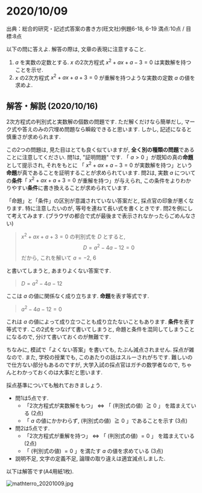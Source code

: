 # 2020/10/09

出典：総合的研究・記述式答案の書き方(旺文社)例題6-18, 6-19
満点:10点 / 目標:8点

以下の問に答えよ. 解答の際は, 文章の表現に注意すること.

1. $a$ を実数の定数とする. $x$ の2次方程式 $x^2+ax+a-3=0$ は実数解を持つことを示せ.
2. $x$ の2次方程式 $x^2+ax+a+3=0$ が重解を持つような実数の定数 $a$ の値を求めよ.

<div style="page-break-before:always"></div>

## 解答・解説 (2020/10/16)

2次方程式の判別式と実数解の個数の問題です. ただ解くだけなら簡単だし, マーク式や答えのみの穴埋め問題なら瞬殺できると思います.
しかし, 記述になると慎重さが求められます.

この2つの問題は, 見た目はとても良く似ていますが, **全く別の種類の問題**であることに注意してください.
問1は, "証明問題" です. 「 $a>0$ 」が既知の真の**命題**として提示され, それをもとに 「 $x^2+ax+a-3=0$ が実数解を持つ」という**命題**が真であることを証明することが求められています.
問2は, 実数 $a$ についての**条件**「 $x^2+ax+a+3=0$ が重解を持つ」が与えられ, この条件をよりわかりやすい**条件**に書き換えることが求められています.

「命題」と「条件」の区別が意識されていない答案だと, 採点官の印象が悪くなります. 特に注意したいのが, 等号を連ねて長い式を書くときです.
問2を例にして考えてみます. (ブラウザの都合で式が最後まで表示されなかったらごめんなさい)

> $x^2+ax+a+3=0$ の判別式を $D$ とすると, 
$$ D=a^2-4a-12=0 $$ だから, これを解いて $a=-2,\ 6$

と書いてしまうと, あまりよくない答案です.

> $D=a^2-4a-12$

ここは $a$ の値に関係なく成り立ちます. **命題**を表す等式です.

> $a^2-4a-12=0$

これは $a$ の値によって成り立つことも成り立たないこともあります. **条件**を表す等式です. 
この2式をつなげて書いてしまうと, 命題と条件を混同してしまうことになるので, 分けて書いておくのが無難です.

ちなみに, 模試で「よくない答案」を書いても, たぶん減点されません. 採点が雑なので.
また, 学校の授業でも, このあたりの話はスルーされがちです. 難しいので仕方ない部分もあるのですが, 大学入試の採点官はガチの数学者なので, ちゃんとわかっておくのは大事だと思います.

採点基準についても触れておきましょう.

- 問1は5点です.
    - 「2次方程式が実数解をもつ」 $\Leftrightarrow$ 「 (判別式の値) $\geqq 0$ 」 を踏まえている (2点)
    - 「 $a$ の値にかかわらず, (判別式の値) $\geqq 0$ 」であることを示す (3点) 
- 問2は5点です.
    - 「2次方程式が重解を持つ」 $\Leftrightarrow$ 「 (判別式の値) $=0$ 」 を踏まえている (2点)
    - 「 (判別式の値) $=0$ 」を満たす $a$ の値を求めている (3点)
- 説明不足, 文字の定義不足, 論理の取り違えは適宜減点しました.

以下は解答です(A4用紙1枚).

![mathterro_20201009.jpg](https://qiita-image-store.s3.ap-northeast-1.amazonaws.com/0/559517/b46ee3b1-5d08-fe4e-e2c0-0f23c64e2833.jpeg)

</div></details>